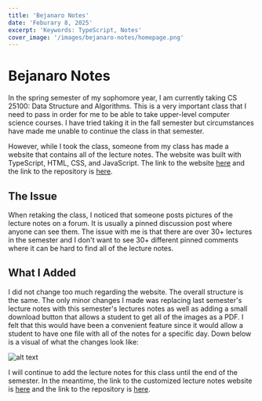 ```yaml
---
title: 'Bejanaro Notes'
date: 'Feburary 8, 2025'
excerpt: 'Keywords: TypeScript, Notes'
cover_image: '/images/bejanaro-notes/homepage.png'
---
```


# Bejanaro Notes

In the spring semester of my sophomore year, I am currently taking CS 25100: Data Structure and Algorithms.  This is a very important class that I need to pass in order for me to be able to take upper-level computer science courses.  I have tried taking it in the fall semester but circumstances have made me unable to continue the class in that semester.

However, while I took the class, someone from my class has made a website that contains all of the lecture notes.  The website was built with TypeScript, HTML, CSS, and JavaScript.  The link to the website <a href = "https://bejaranonotes.github.io/cs251/"> here</a> and the link to the repository is <a href = "https://github.com/BejaranoNotes/cs251"> here</a>.

## The Issue

When retaking the class, I noticed that someone posts pictures of the lecture notes on a forum.  It is usually a pinned discussion post where anyone can see them.  The issue with me is that there are over 30+ lectures in the semester and I don't want to see 30+ different pinned comments where it can be hard to find all of the lecture notes.

## What I Added

I did not change too much regarding the website.  The overall structure is the same.  The only minor changes I made was replacing last semester's lecture notes with this semester's lectures notes as well as adding a small download button that allows a student to get all of the images as a PDF.  I felt that this would have been a convenient feature since it would allow a student to have one file with all of the notes for a specific day.  Down below is a visual of what the changes look like:

![alt text](/images/bejanaro-notes/notes.png)

I will continue to add the lecture notes for this class until the end of the semester.  In the meantime, the link to the customized lecture notes website is <a href = "https://lofitea.github.io/BejanaroNotes/"> here</a> and the link to the repository is <a href = "https://github.com/LofiTea/BejanaroNotes"> here</a>.